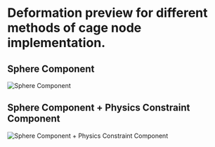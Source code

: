 # Deformation preview for different methods of cage node implementation.

## Sphere Component
![Sphere Component](https://github.com/Str1xer/UE-RealtimeMesh-Deformation/blob/main/Resources/SphereComponent.gif)

## Sphere Component + Physics Constraint Component
![Sphere Component + Physics Constraint Component](https://github.com/Str1xer/UE-RealtimeMesh-Deformation/blob/main/Resources/PhysicsConstraintComponent.gif)
